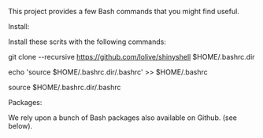This project provides a few Bash commands that you might find useful.

Install:

Install these scrits with the following commands:

git clone --recursive https://github.com/lolive/shinyshell $HOME/.bashrc.dir

echo 'source $HOME/.bashrc.dir/.bashrc' >> $HOME/.bashrc

source $HOME/.bashrc.dir/.bashrc

Packages:

We rely upon a bunch of Bash packages also available on Github. (see below).

